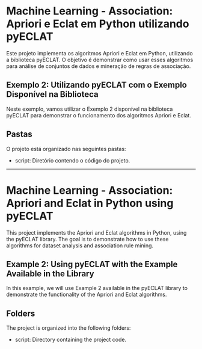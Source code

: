 # Machine Learning - Association: Apriori e Eclat em Python utilizando pyECLAT

Este projeto implementa os algoritmos Apriori e Eclat em Python, utilizando a biblioteca pyECLAT. O objetivo é demonstrar como usar esses algoritmos para análise de conjuntos de dados e mineração de regras de associação.

## Exemplo 2: Utilizando pyECLAT com o Exemplo Disponível na Biblioteca

Neste exemplo, vamos utilizar o Exemplo 2 disponível na biblioteca pyECLAT para demonstrar o funcionamento dos algoritmos Apriori e Eclat.

## Pastas

O projeto está organizado nas seguintes pastas:

- script: Diretório contendo o código do projeto.

***

# Machine Learning - Association: Apriori and Eclat in Python using pyECLAT

This project implements the Apriori and Eclat algorithms in Python, using the pyECLAT library. The goal is to demonstrate how to use these algorithms for dataset analysis and association rule mining.

## Example 2: Using pyECLAT with the Example Available in the Library

In this example, we will use Example 2 available in the pyECLAT library to demonstrate the functionality of the Apriori and Eclat algorithms.

## Folders

The project is organized into the following folders:

- script: Directory containing the project code.
